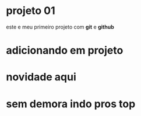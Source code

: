 # projeto 01
este e meu primeiro projeto com **git** e **github**

# adicionando em projeto

# novidade aqui

# sem demora indo pros top



